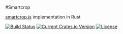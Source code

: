 #Smartcrop

[smartcrop.js](https://github.com/jwagner/smartcrop.js/) implementation in Rust

[![Build Status](https://travis-ci.org/bekh6ex/rust-smartcrop.svg?branch=master)](https://travis-ci.org/bekh6ex/rust-smartcrop)
[![Current Crates.io Version](https://img.shields.io/crates/v/smartcrop.svg)](https://crates.io/crates/smartcrop)
[![License](https://img.shields.io/badge/License-MIT-blue.svg?style=flat)](http://opensource.org/licenses/MIT)

